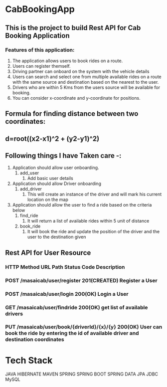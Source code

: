 # CabBookingApp
## This is the project to build Rest API for Cab Booking Application 
### Features of this application:
1. The application allows users to book rides on a route.
2. Users can register themself.
3. Driving partner can onboard on the system with the vehicle details
4. Users can search and select one from multiple available rides on a route with the same source and destination based on the nearest to the user.
5. Drivers who are within 5 Kms from the users source will be available for booking.
6. You can consider x-coordinate and y-coordinate for positions.

## Formula for finding distance between two coordinates:
  ## d=root((x2-x1)^2 + (y2-y1)^2)
  
  ## **Following things I have Taken care -:**

1. Application should allow user onboarding.
    1. add_user
        1. Add basic user details
2. Application should allow Driver onboarding
    1. add_driver
        1. This will create an instance of the driver and will mark his current location on the map
3. Application should allow the user to find a ride based on the criteria below
    1. find_ride
        1. It will return a list of available rides within 5 unit of distance
    2. book_ride
        1. It will book the ride and update the position of the driver and the user to the destination given
        
## Rest API for User Resource
### HTTP Method	          URL Path	                             Status Code	   Description
### POST	             /masaicab/user/register	                 201(CREATED)	   Register a User
### POST	             /masaicab/user/login	                     200(OK)	       Login a User
### GET       	       /masaicab/user/findride	                 200(OK)	       get list of available drivers
### PUT	               /masaicab/user/book/{driverId}/{x}/{y}	   200(OK)	       User can book the ride by entering the id of available driver and destination coordinates 
# Tech Stack
JAVA 
HIBERNATE
MAVEN
SPRING
SPRING BOOT
SPRING DATA JPA
JDBC
MySQL
